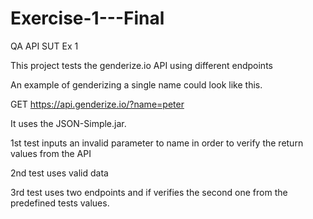 # Exercise-1---Final
QA API SUT Ex 1


This project tests the genderize.io API using different endpoints


An example of genderizing a single name could look like this.

GET https://api.genderize.io/?name=peter



It uses the JSON-Simple.jar.


1st test inputs an invalid parameter to name in order to verify the return values from the API

2nd test uses valid data

3rd test uses two endpoints and if verifies the second one from the predefined tests values.

